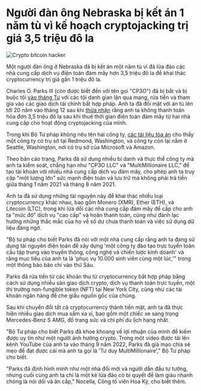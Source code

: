 # Người đàn ông Nebraska bị kết án 1 năm tù vì kế hoạch cryptojacking trị giá 3,5 triệu đô la

![Crypto bitcoin hacker](https://www.bleepstatic.com/content/hl-images/2025/08/18/bitcoin-crypto-hacker.jpg)

Một người đàn ông ở Nebraska đã bị kết án một năm tù vì đã lừa đảo các nhà cung cấp dịch vụ điện toán đám mây hơn 3,5 triệu đô la để khai thác cryptocurrency trị giá gần 1 triệu đô la.

Charles O. Parks III (còn được biết đến với tên gọi "CP3O") đã bị bắt và bị buộc tội [vào tháng Tư](https://www.justice.gov/usao-edny/pr/nebraska-man-indicted-multi-million-dollar-cryptojacking-scheme) với các tội danh gian lận qua mạng, rửa tiền và tham gia vào các giao dịch tài chính bất hợp pháp. Anh ta đã đối mặt với án tù lên tới 20 năm vào tháng 12 sau khi [thừa nhận](https://www.bleepingcomputer.com/news/security/nebraska-man-pleads-guilty-to-35-million-cryptojacking-scheme/) rằng anh ta không thanh toán hóa đơn 3,5 triệu đô la sau khi thuê thời gian điện toán đám mây từ hai nhà cung cấp cho hoạt động cryptojacking của mình.

Trong khi Bộ Tư pháp không nêu tên hai công ty, [các tài liệu tòa án](https://www.justice.gov/usao-edny/media/1348006/dl) cho thấy một công ty có trụ sở tại Redmond, Washington, và công ty còn lại nằm ở Seattle, Washington, nơi có trụ sở của Microsoft và Amazon.

Theo bản cáo trạng, Parks đã sử dụng nhiều bí danh và thực thể công ty mà anh ta kiểm soát, chẳng hạn như "CP3O LLC" và "MultiMillionaire LLC," để tạo tài khoản với nhiều nhà cung cấp dịch vụ đám mây, cho phép anh ta truy cập "một lượng lớn" sức mạnh điện toán và lưu trữ mà không phải trả tiền giữa tháng 1 năm 2021 và tháng 8 năm 2021.

Anh ta đã sử dụng những tài nguyên này để khai thác nhiều loại cryptocurrency khác nhau, bao gồm Monero (XMR), Ether (ETH), và Litecoin (LTC), trong khi lừa dối các nhà cung cấp đám mây để cấp cho anh ta "mức độ" dịch vụ "cao cấp" và hoãn thanh toán, cũng như đánh lạc hướng những thắc mắc của họ về số dư chưa thanh toán và việc sử dụng dữ liệu đáng ngờ.

"Bộ tư pháp cho biết Parks đã nói với một nhà cung cấp rằng anh ta đang sử dụng tài nguyên điện toán để xây dựng 'một công ty đào tạo trực tuyến toàn cầu tập trung vào truyền thông, công nghệ và chiến lược kinh doanh' và rằng mục tiêu của anh ta là 'phục vụ 10.000 sinh viên cùng một lúc,'" trong một thông báo báo chí vào thứ Sáu.

Parks đã rửa tiền từ các khoản thu từ cryptocurrency bất hợp pháp bằng cách sử dụng nhiều sàn giao dịch crypto, dịch vụ thanh toán trực tuyến, một thị trường non-fungible token (NFT) tại New York City, cũng như các tài khoản ngân hàng để che giấu nguồn gốc của chúng.

Sau khi chuyển đổi tất cả cryptocurrency thành tiền mặt, anh ta đã thực hiện nhiều giao dịch mua sắm xa xỉ, bao gồm một chiếc xe sang trọng Mercedes-Benz S AMG, đồ trang sức và chi phí du lịch hạng nhất.

"Bộ Tư pháp cho biết Parks đã khoe khoang về lợi nhuận của mình để kiếm được uy tín như một người ảnh hưởng crypto. Trong một video được tải lên kênh YouTube của anh ta vào tháng 9 năm 2022, Parks đã giả mạo chia sẻ mẹo để đạt được cái mà anh ta gọi là 'Tư duy MultiMillionaire'," Bộ Tư pháp cho biết.

"Parks đã định hình mình như một nhà đổi mới và người dẫn đầu tư tưởng, nhưng cuối cùng anh ta chỉ là một kẻ lừa đảo có bí quyết để làm giàu nhanh chóng là nói dối và ăn cắp," Nocella, Công tố viên Hoa Kỳ, cho biết thêm.